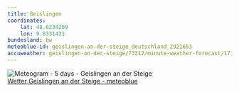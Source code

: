 ```yaml
---
title: Geislingen
coordinates:
    lat: 48.6234209
    lon: 9.8331431
bundesland: bw
meteoblue-id: geislingen-an-der-steige_deutschland_2921653
accuweather: geislingen-an-der-steige/73312/minute-weather-forecast/171775
---
```

<img src="//my.meteoblue.com/visimage/meteogram_web?look=KILOMETER_PER_HOUR%2CCELSIUS%2CMILLIMETER&apikey=5838a18e295d&temperature=C&windspeed=kmh&precipitationamount=mm&winddirection=3char&city=Geislingen+an+der+Steige&iso2=de&lat=48.624199&lon=9.827360&asl=426&tz=Europe%2FBerlin&lang=de&sig=be27f7d895dd14ed57dc50bc6455f8bb" srcset="//my.meteoblue.com/visimage/meteogram_web_hd?look=KILOMETER_PER_HOUR%2CCELSIUS%2CMILLIMETER&apikey=5838a18e295d&temperature=C&windspeed=kmh&precipitationamount=mm&winddirection=3char&city=Geislingen+an+der+Steige&iso2=de&lat=48.624199&lon=9.827360&asl=426&tz=Europe%2FBerlin&lang=de&sig=fac367a37d53be296c64678ef09ac0ab 1.4x" alt="Meteogram - 5 days - Geislingen an der Steige"><a href="https://www.meteoblue.com/de/wetter/woche/geislingen-an-der-steige_deutschland_2921653" target="_blank" style="display: block;">Wetter Geislingen an der Steige - meteoblue</a>